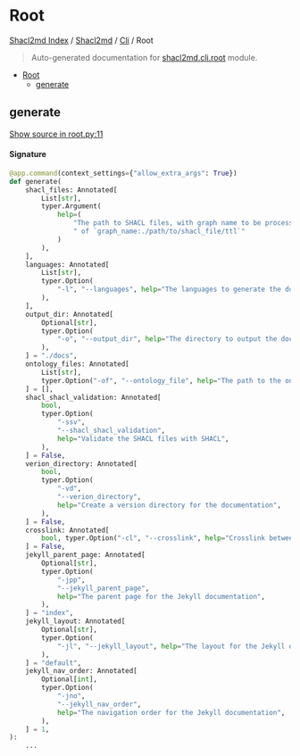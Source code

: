 # Root

[Shacl2md Index](../../README.md#shacl2md-index) /
[Shacl2md](../index.md#shacl2md) /
[Cli](./index.md#cli) /
Root

> Auto-generated documentation for [shacl2md.cli.root](../../../shacl2md/cli/root.py) module.

- [Root](#root)
  - [generate](#generate)

## generate

[Show source in root.py:11](../../../shacl2md/cli/root.py#L11)

#### Signature

```python
@app.command(context_settings={"allow_extra_args": True})
def generate(
    shacl_files: Annotated[
        List[str],
        typer.Argument(
            help=(
                "The path to SHACL files, with graph name to be processed, in the form"
                " of `graph_name:./path/to/shacl_file/ttl`"
            )
        ),
    ],
    languages: Annotated[
        List[str],
        typer.Option(
            "-l", "--languages", help="The languages to generate the documentation for"
        ),
    ],
    output_dir: Annotated[
        Optional[str],
        typer.Option(
            "-o", "--output_dir", help="The directory to output the documentation to"
        ),
    ] = "./docs",
    ontology_files: Annotated[
        List[str],
        typer.Option("-of", "--ontology_file", help="The path to the ontology files"),
    ] = [],
    shacl_shacl_validation: Annotated[
        bool,
        typer.Option(
            "-ssv",
            "--shacl_shacl_validation",
            help="Validate the SHACL files with SHACL",
        ),
    ] = False,
    verion_directory: Annotated[
        bool,
        typer.Option(
            "-vd",
            "--verion_directory",
            help="Create a version directory for the documentation",
        ),
    ] = False,
    crosslink: Annotated[
        bool, typer.Option("-cl", "--crosslink", help="Crosslink between graphs")
    ] = False,
    jekyll_parent_page: Annotated[
        Optional[str],
        typer.Option(
            "-jpp",
            "--jekyll_parent_page",
            help="The parent page for the Jekyll documentation",
        ),
    ] = "index",
    jekyll_layout: Annotated[
        Optional[str],
        typer.Option(
            "-jl", "--jekyll_layout", help="The layout for the Jekyll documentation"
        ),
    ] = "default",
    jekyll_nav_order: Annotated[
        Optional[int],
        typer.Option(
            "-jno",
            "--jekyll_nav_order",
            help="The navigation order for the Jekyll documentation",
        ),
    ] = 1,
):
    ...
```